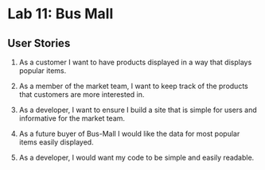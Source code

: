 Lab 11: Bus Mall
===
## User Stories
1. As a customer I want to have products displayed in a way that displays popular items.

2. As a member of the market team, I want to keep track of the products that customers are more interested in.

3. As a developer, I want to ensure I build a site that is simple for users and informative for the market team.

4. As a future buyer of Bus-Mall I would like the data for most popular items easily displayed.

5. As a developer, I would want my code to be simple and easily readable. 
